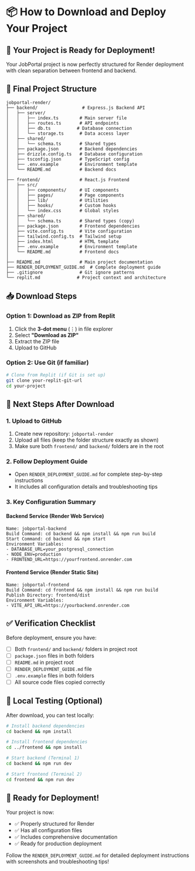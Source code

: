 # 📦 How to Download and Deploy Your Project

## 🎯 Your Project is Ready for Deployment!

Your JobPortal project is now perfectly structured for Render deployment with clean separation between frontend and backend.

## 📁 Final Project Structure
```
jobportal-render/
├── backend/                 # Express.js Backend API
│   ├── server/
│   │   ├── index.ts        # Main server file
│   │   ├── routes.ts       # API endpoints
│   │   ├── db.ts          # Database connection
│   │   └── storage.ts      # Data access layer
│   ├── shared/
│   │   └── schema.ts       # Shared types
│   ├── package.json        # Backend dependencies
│   ├── drizzle.config.ts   # Database configuration
│   ├── tsconfig.json       # TypeScript config
│   ├── .env.example        # Environment template
│   └── README.md           # Backend docs
│
├── frontend/               # React.js Frontend
│   ├── src/
│   │   ├── components/     # UI components
│   │   ├── pages/          # Page components
│   │   ├── lib/            # Utilities
│   │   ├── hooks/          # Custom hooks
│   │   └── index.css       # Global styles
│   ├── shared/
│   │   └── schema.ts       # Shared types (copy)
│   ├── package.json        # Frontend dependencies
│   ├── vite.config.ts      # Vite configuration
│   ├── tailwind.config.ts  # Tailwind setup
│   ├── index.html          # HTML template
│   ├── .env.example        # Environment template
│   └── README.md           # Frontend docs
│
├── README.md               # Main project documentation
├── RENDER_DEPLOYMENT_GUIDE.md  # Complete deployment guide
├── .gitignore              # Git ignore patterns
└── replit.md              # Project context and architecture
```

## 📥 Download Steps

### Option 1: Download as ZIP from Replit
1. Click the **3-dot menu** (⋮) in file explorer
2. Select **"Download as ZIP"**
3. Extract the ZIP file
4. Upload to GitHub

### Option 2: Use Git (if familiar)
```bash
# Clone from Replit (if Git is set up)
git clone your-replit-git-url
cd your-project
```

## 🚀 Next Steps After Download

### 1. Upload to GitHub
1. Create new repository: `jobportal-render`
2. Upload all files (keep the folder structure exactly as shown)
3. Make sure both `frontend/` and `backend/` folders are in the root

### 2. Follow Deployment Guide
- Open `RENDER_DEPLOYMENT_GUIDE.md` for complete step-by-step instructions
- It includes all configuration details and troubleshooting tips

### 3. Key Configuration Summary

#### Backend Service (Render Web Service)
```
Name: jobportal-backend
Build Command: cd backend && npm install && npm run build
Start Command: cd backend && npm start
Environment Variables:
- DATABASE_URL=your_postgresql_connection
- NODE_ENV=production
- FRONTEND_URL=https://yourfrontend.onrender.com
```

#### Frontend Service (Render Static Site)
```
Name: jobportal-frontend
Build Command: cd frontend && npm install && npm run build
Publish Directory: frontend/dist
Environment Variables:
- VITE_API_URL=https://yourbackend.onrender.com
```

## ✅ Verification Checklist

Before deployment, ensure you have:
- [ ] Both `frontend/` and `backend/` folders in project root
- [ ] `package.json` files in both folders
- [ ] `README.md` in project root
- [ ] `RENDER_DEPLOYMENT_GUIDE.md` file
- [ ] `.env.example` files in both folders
- [ ] All source code files copied correctly

## 🔧 Local Testing (Optional)

After download, you can test locally:
```bash
# Install backend dependencies
cd backend && npm install

# Install frontend dependencies
cd ../frontend && npm install

# Start backend (Terminal 1)
cd backend && npm run dev

# Start frontend (Terminal 2)
cd frontend && npm run dev
```

## 🎉 Ready for Deployment!

Your project is now:
- ✅ Properly structured for Render
- ✅ Has all configuration files
- ✅ Includes comprehensive documentation
- ✅ Ready for production deployment

Follow the `RENDER_DEPLOYMENT_GUIDE.md` for detailed deployment instructions with screenshots and troubleshooting tips!